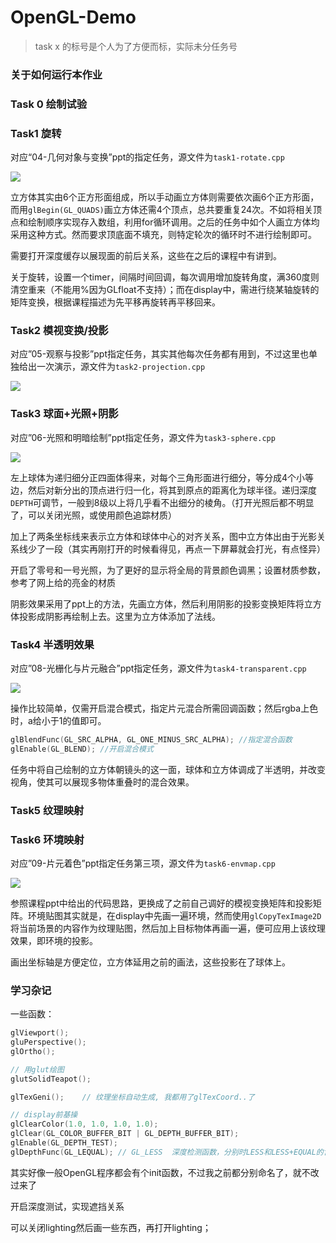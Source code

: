 # OpenGL-Demo

> task x 的标号是个人为了方便而标，实际未分任务号

### 关于如何运行本作业



### Task 0 绘制试验

### Task1 旋转

对应“04-几何对象与变换”ppt的指定任务，源文件为`task1-rotate.cpp`

![](./images/t1.png)

立方体其实由6个正方形面组成，所以手动画立方体则需要依次画6个正方形面，而用`glBegin(GL_QUADS)`画立方体还需4个顶点，总共要重复24次。不如将相关顶点和绘制顺序实现存入数组，利用for循环调用。之后的任务中如个人画立方体均采用这种方式。然而要求顶底面不填充，则特定轮次的循环时不进行绘制即可。

需要打开深度缓存以展现面的前后关系，这些在之后的课程中有讲到。

关于旋转，设置一个timer，间隔时间回调，每次调用增加旋转角度，满360度则清空重来（不能用%因为GLfloat不支持）；而在display中，需进行绕某轴旋转的矩阵变换，根据课程描述为先平移再旋转再平移回来。

### Task2 模视变换/投影

对应”05-观察与投影”ppt指定任务，其实其他每次任务都有用到，不过这里也单独给出一次演示，源文件为`task2-projection.cpp`

![](./images/t2.png)

### Task3 球面+光照+阴影

对应”06-光照和明暗绘制”ppt指定任务，源文件为`task3-sphere.cpp`

![](./images/t3.png)

左上球体为递归细分正四面体得来，对每个三角形面进行细分，等分成4个小等边，然后对新分出的顶点进行归一化，将其到原点的距离化为球半径。递归深度`DEPTH`可调节，一般到8级以上将几乎看不出细分的棱角。（打开光照后都不明显了，可以关闭光照，或使用颜色追踪材质）

加上了两条坐标线来表示立方体和球体中心的对齐关系，图中立方体出由于光影关系线少了一段（其实再刚打开的时候看得见，再点一下屏幕就会打光，有点怪异）

开启了零号和一号光照，为了更好的显示将全局的背景颜色调黑；设置材质参数，参考了网上给的亮金的材质

阴影效果采用了ppt上的方法，先画立方体，然后利用阴影的投影变换矩阵将立方体投影成阴影再绘制上去。这里为立方体添加了法线。

### Task4 半透明效果

对应”08-光栅化与片元融合”ppt指定任务，源文件为`task4-transparent.cpp`

![](./images/t4.png)

操作比较简单，仅需开启混合模式，指定片元混合所需回调函数；然后rgba上色时，a给小于1的值即可。

```cpp
glBlendFunc(GL_SRC_ALPHA, GL_ONE_MINUS_SRC_ALPHA); //指定混合函数
glEnable(GL_BLEND);	//开启混合模式
```

任务中将自己绘制的立方体朝镜头的这一面，球体和立方体调成了半透明，并改变视角，使其可以展现多物体重叠时的混合效果。

### Task5 纹理映射



### Task6 环境映射

对应”09-片元着色”ppt指定任务第三项，源文件为`task6-envmap.cpp`

![](./images/t6.png)

参照课程ppt中给出的代码思路，更换成了之前自己调好的模视变换矩阵和投影矩阵。环境贴图其实就是，在display中先画一遍环境，然而使用`glCopyTexImage2D`将当前场景的内容作为纹理贴图，然后加上目标物体再画一遍，便可应用上该纹理效果，即环境的投影。

画出坐标轴是方便定位，立方体延用之前的画法，这些投影在了球体上。



### 学习杂记

一些函数：

```c++
glViewport();
gluPerspective();
glOrtho();

// 用glut绘图
glutSolidTeapot();

glTexGeni();	// 纹理坐标自动生成, 我都用了glTexCoord..了 

// display前基操
glClearColor(1.0, 1.0, 1.0, 1.0);
glClear(GL_COLOR_BUFFER_BIT | GL_DEPTH_BUFFER_BIT);
glEnable(GL_DEPTH_TEST);
glDepthFunc(GL_LEQUAL);	// GL_LESS	深度检测函数，分别时LESS和LESS+EQUAL的含义
```

其实好像一般OpenGL程序都会有个init函数，不过我之前都分别命名了，就不改过来了

开启深度测试，实现遮挡关系

可以关闭lighting然后画一些东西，再打开lighting；



